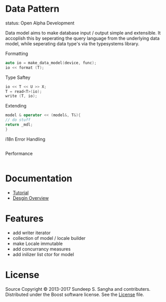 Data Pattern
==========================================================================
status: Open Alpha Development

Data model aims to make database input / output simple and extensible. It
accoplish this by seperating the query language from the underlying data
model, while seperating data type's via the typesystems library.

Formatting
```c++
auto io = make_data_model(device, func);
io << format (T);
```

Type Saftey
```c++
io << T << U >> X;
T = read<T>(io);
write (T, io);
```

Extending
```c++
model & operator << (model&, T&){
// do stuff
return _mdl;
}
```

i18n
Error Handling
```c++

```

Performance
```c++

```


Documentation
==========================================================================
+ [Tutorial](doc/tutorial.md)
+ [Desgin Overview](doc/proposal.md)

Features
==========================================================================
+ add writer iterator
+ collection of model / locale builder
+ make Locale immutable
+ add concurrancy measures
+ add inilizer list ctor for model

License
==========================================================================
Source Copyright © 2013-2017 Sundeep S. Sangha and contributers.
Distributed under the Boost software license. See the
[License](./License_1_0.txt) file.
